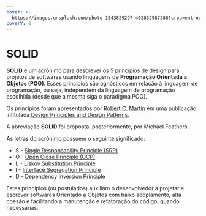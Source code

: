```yaml
---
cover: >-
  https://images.unsplash.com/photo-1543829297-402852987288?crop=entropy&cs=srgb&fm=jpg&ixid=M3wxOTcwMjR8MHwxfHNlYXJjaHw5fHxzb2xpZHxlbnwwfHx8fDE3MjE4MjcxNTd8MA&ixlib=rb-4.0.3&q=85
coverY: 0
---
```


# SOLID

**SOLID** é um acrônimo para descrever os 5 princípios de design para projetos de softwares usando linguagens de **Programação Orientada a Objetos (POO)**. Esses princípios são agnósticos em relação à linguagem de programação, ou seja, independem da linguagem de programação escolhida (desde que a mesma siga o paradigma POO).&#x20;

Os princípios foram apresentados por [Robert C. Martin](https://en.wikipedia.org/wiki/Robert\_C.\_Martin) em uma publicação intitulada [Design Principles and Design Patterns](https://web.archive.org/web/20150906155800/http://www.objectmentor.com/resources/articles/Principles\_and\_Patterns.pdf).&#x20;

A abreviação **SOLID** foi proposta, posteriormente, por Michael Feathers.&#x20;

As letras do acrônimo possuem o seguinte significado:

* S - [Single Responsability Principle (SRP)](single-responsability-principle-srp.md)
* O - [Open Close Principle (OCP)](open-close-principle-ocp.md)
* L - [Liskov Substitution Principle](liskov-substitution-principle.md)
* I - [Interface Segregation Principle](interface-segregation-principle.md)
* D - Dependency Inversion Principle

Estes princípios (ou postulados) auxiliam o desenvolvedor a projetar e escrever softwares Orientado a Objetos com baixo acoplamento, alta coesão e facilitando a manutenção e refatoração do código, quando necessárias.
